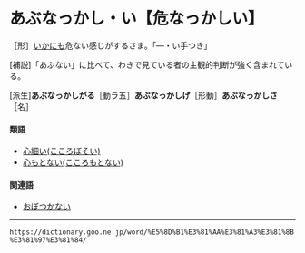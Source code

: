 # あぶなっかし・い【危なっかしい】

［形］[いかにも](いかにも（如何にも）)危ない感じがするさま。「―・い手つき」

\[補説\]「あぶない」に比べて、わきで見ている者の主観的判断が強く含まれている。

\[派生\]**あぶなっかしがる**［動ラ五］**あぶなっかしげ**［形動］**あぶなっかしさ**［名］

#### 類語

-   [心細い(こころぼそい)](https://dictionary.goo.ne.jp/word/%E5%BF%83%E7%B4%B0%E3%81%84/#jn-78262)
-   [心もとない(こころもとない)](https://dictionary.goo.ne.jp/word/%E5%BF%83%E8%A8%B1%E7%84%A1%E3%81%84/#jn-78281)

#### 関連語

-   [おぼつかない](https://dictionary.goo.ne.jp/word/%E8%A6%9A%E6%9D%9F%E7%84%A1%E3%81%84/#jn-32940)

---
`https://dictionary.goo.ne.jp/word/%E5%8D%B1%E3%81%AA%E3%81%A3%E3%81%8B%E3%81%97%E3%81%84/`